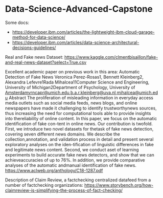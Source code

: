 # Data-Science-Advanced-Capstone

Some docs:
* https://developer.ibm.com/articles/the-lightweight-ibm-cloud-garage-method-for-data-science/
* https://developer.ibm.com/articles/data-science-architectural-decisions-guidelines/


Real and Fake news Dataset:
https://www.kaggle.com/clmentbisaillon/fake-and-real-news-dataset?select=True.csv

Excellent academic paper on previous work in this area:
Automatic Detection of Fake News Veronica Perez-Rosas1, Bennett Kleinberg2, Alexandra Lefevre1Rada Mihalcea11Computer 
Science and Engineering, University of Michigan2Department of Psychology, University of Amsterdamvrncapr@umich.edu,b.a.r.kleinberg@uva.nl,mihalcea@umich.edu
Abstract 
The proliferation of misleading information in everyday access media outlets such as social media feeds, news blogs, and online newspapers have made it challenging to identify trustworthynews sources, thus increasing the need for computational tools able to provide insights into thereliability of online content.  In this paper, we focus on the automatic identification of fake con-tent in online news.  Our contribution is twofold.  First, we introduce two novel datasets for thetask of fake news detection, covering seven different news domains. We describe the collection,annotation, and validation process in detail and present several exploratory analyses on the iden-tification of linguistic differences in fake and legitimate news content.  Second, we conduct aset of learning experiments to build accurate fake news detectors, and show that we can achieveaccuracies of up to 76%.   In addition,  we provide comparative analyses of the automatic andmanual identification of fake news.
https://www.aclweb.org/anthology/C18-1287.pdf

Description of Claim Review, a factchecking centralized datafeed from a number of factchecking organizations:
https://www.storybench.org/how-claimreview-is-simplifying-the-process-of-fact-checking/
